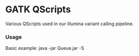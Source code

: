 # GATK QScripts
Various QScripts used in our illumina variant calling pipeline.

### Usage
Basic example:
    java -jar Queue.jar -S <script>.scala

IndelRealigner example:
    java -Xmx4G -jar Queue.jar -jobQueue veryshort -jobEnv "threaded 1" -jobRunner GridEngine -S IndelRealigner.scala -R Homo_sapiens.GRCh37.GATK.illumina.fasta -nt 1 -mem 4 -nsc 500 -mode single -known 1000G_phase1.indels.b37.vcf -known Mills_and_1000G_gold_standard.indels.b37.vcf -I SAMPLE_1_dedup.bam -run

HaplotypeCaller example:
    java -Xmx16G -Xms4G -jar Queue.jar -jobQueue veryshort -jobEnv "threaded 4" -jobRunner GridEngine -jobReport logs/variantCaller.jobReport.txt -S HaplotypeCaller.scala -R Homo_sapiens.GRCh37.GATK.illumina.fasta -O testHaplotypeCaller -mem 4 -nct 4 -nsc 1000 -stand_call_conf 30 -stand_emit_conf 15 -I SAMPLE_1_dedup_realigned_recalibrated.bam -I SAMPLE_2_dedup_realigned_recalibrated.bam -D dbsnp_137.b37.vcf -L exome.interval_list -run

More information about Queue can be found here: http://gatkforums.broadinstitute.org/categories/queue

### Copyright

Copyright (c) 2014 Cuppen Group. See LICENSE for further details.